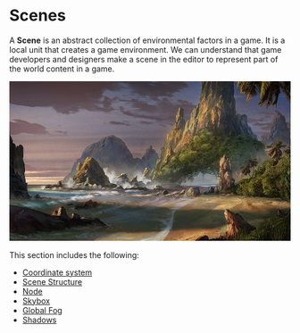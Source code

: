 # Scenes

A __Scene__ is an abstract collection of environmental factors in a game. It is a local unit that creates a game environment. We can understand that game developers and designers make a scene in the editor to represent part of the world content in a game.

![scene world](scene/world01.jpg)

This section includes the following:

- [Coordinate system](coord.md)
- [Scene Structure](scene.md)
- [Node](node.md)
- [Skybox](skybox.md)
- [Global Fog](fog.md)
- [Shadows](shadow.md)
